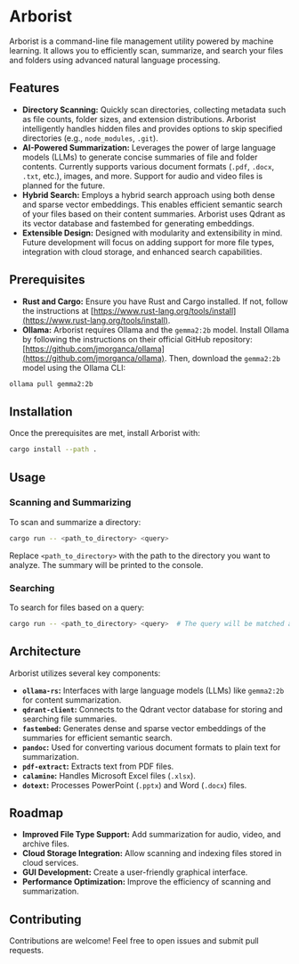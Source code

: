 # Arborist

Arborist is a command-line file management utility powered by machine learning. It allows you to efficiently scan, summarize, and search your files and folders using advanced natural language processing.

## Features

* **Directory Scanning:** Quickly scan directories, collecting metadata such as file counts, folder sizes, and extension distributions. Arborist intelligently handles hidden files and provides options to skip specified directories (e.g., `node_modules`, `.git`).
* **AI-Powered Summarization:**  Leverages the power of large language models (LLMs) to generate concise summaries of file and folder contents. Currently supports various document formats (`.pdf`, `.docx`, `.txt`, etc.), images, and more. Support for audio and video files is planned for the future.
* **Hybrid Search:**  Employs a hybrid search approach using both dense and sparse vector embeddings. This enables efficient semantic search of your files based on their content summaries. Arborist uses Qdrant as its vector database and fastembed for generating embeddings.
* **Extensible Design:** Designed with modularity and extensibility in mind. Future development will focus on adding support for more file types, integration with cloud storage, and enhanced search capabilities.

## Prerequisites

* **Rust and Cargo:**  Ensure you have Rust and Cargo installed. If not, follow the instructions at [https://www.rust-lang.org/tools/install](https://www.rust-lang.org/tools/install).
* **Ollama:** Arborist requires Ollama and the `gemma2:2b` model. Install Ollama by following the instructions on their official GitHub repository: [https://github.com/jmorganca/ollama](https://github.com/jmorganca/ollama). Then, download the `gemma2:2b` model using the Ollama CLI:

```bash
ollama pull gemma2:2b
```

## Installation

Once the prerequisites are met, install Arborist with:

```bash
cargo install --path .
```

## Usage

### Scanning and Summarizing

To scan and summarize a directory:

```bash
cargo run -- <path_to_directory> <query>
```

Replace `<path_to_directory>` with the path to the directory you want to analyze. The summary will be printed to the console.

### Searching

To search for files based on a query:

```bash
cargo run -- <path_to_directory> <query>  # The query will be matched against the generated summaries.
```

## Architecture

Arborist utilizes several key components:

* **`ollama-rs`:**  Interfaces with large language models (LLMs) like `gemma2:2b` for content summarization.
* **`qdrant-client`:**  Connects to the Qdrant vector database for storing and searching file summaries.
* **`fastembed`:** Generates dense and sparse vector embeddings of the summaries for efficient semantic search.
* **`pandoc`:** Used for converting various document formats to plain text for summarization.
* **`pdf-extract`:** Extracts text from PDF files.
* **`calamine`:**  Handles Microsoft Excel files (`.xlsx`).
* **`dotext`:** Processes PowerPoint (`.pptx`) and Word (`.docx`) files.

## Roadmap

* **Improved File Type Support:** Add summarization for audio, video, and archive files.
* **Cloud Storage Integration:** Allow scanning and indexing files stored in cloud services.
* **GUI Development:** Create a user-friendly graphical interface.
* **Performance Optimization:** Improve the efficiency of scanning and summarization.

## Contributing

Contributions are welcome! Feel free to open issues and submit pull requests.
